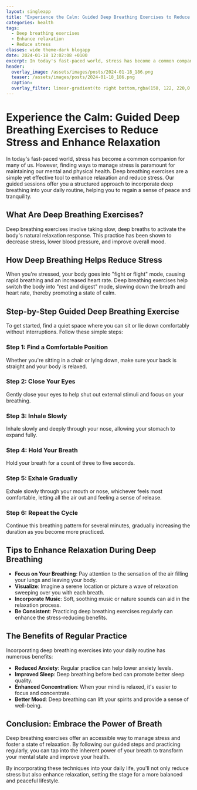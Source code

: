 ```yaml
---
layout: singleapp
title: "Experience the Calm: Guided Deep Breathing Exercises to Reduce Stress and Enhance Relaxation"
categories: health
tags:
  - Deep breathing exercises
  - Enhance relaxation
  - Reduce stress
classes: wide theme-dark blogapp
date: 2024-01-18 12:02:08 +0100
excerpt: In today's fast-paced world, stress has become a common companion for many of us.
header:
  overlay_image: /assets/images/posts/2024-01-18_186.png
  teaser: /assets/images/posts/2024-01-18_186.png
  caption: 
  overlay_filter: linear-gradient(to right bottom,rgba(150, 122, 220,0.8), rgba(255,245,208,0.5))
---
```

# Experience the Calm: Guided Deep Breathing Exercises to Reduce Stress and Enhance Relaxation

In today's fast-paced world, stress has become a common companion for many of us. However, finding ways to manage stress is paramount for maintaining our mental and physical health. Deep breathing exercises are a simple yet effective tool to enhance relaxation and reduce stress. Our guided sessions offer you a structured approach to incorporate deep breathing into your daily routine, helping you to regain a sense of peace and tranquility.

## What Are Deep Breathing Exercises?

Deep breathing exercises involve taking slow, deep breaths to activate the body's natural relaxation response. This practice has been shown to decrease stress, lower blood pressure, and improve overall mood.

## How Deep Breathing Helps Reduce Stress

When you're stressed, your body goes into "fight or flight" mode, causing rapid breathing and an increased heart rate. Deep breathing exercises help switch the body into "rest and digest" mode, slowing down the breath and heart rate, thereby promoting a state of calm.

## Step-by-Step Guided Deep Breathing Exercise

To get started, find a quiet space where you can sit or lie down comfortably without interruptions. Follow these simple steps:

### Step 1: Find a Comfortable Position
Whether you're sitting in a chair or lying down, make sure your back is straight and your body is relaxed.

### Step 2: Close Your Eyes
Gently close your eyes to help shut out external stimuli and focus on your breathing.

### Step 3: Inhale Slowly
Inhale slowly and deeply through your nose, allowing your stomach to expand fully.

### Step 4: Hold Your Breath
Hold your breath for a count of three to five seconds.

### Step 5: Exhale Gradually
Exhale slowly through your mouth or nose, whichever feels most comfortable, letting all the air out and feeling a sense of release.

### Step 6: Repeat the Cycle
Continue this breathing pattern for several minutes, gradually increasing the duration as you become more practiced.

## Tips to Enhance Relaxation During Deep Breathing

- **Focus on Your Breathing**: Pay attention to the sensation of the air filling your lungs and leaving your body.
- **Visualize**: Imagine a serene location or picture a wave of relaxation sweeping over you with each breath.
- **Incorporate Music**: Soft, soothing music or nature sounds can aid in the relaxation process.
- **Be Consistent**: Practicing deep breathing exercises regularly can enhance the stress-reducing benefits.

## The Benefits of Regular Practice

Incorporating deep breathing exercises into your daily routine has numerous benefits:

- **Reduced Anxiety**: Regular practice can help lower anxiety levels.
- **Improved Sleep**: Deep breathing before bed can promote better sleep quality.
- **Enhanced Concentration**: When your mind is relaxed, it's easier to focus and concentrate.
- **Better Mood**: Deep breathing can lift your spirits and provide a sense of well-being.

## Conclusion: Embrace the Power of Breath

Deep breathing exercises offer an accessible way to manage stress and foster a state of relaxation. By following our guided steps and practicing regularly, you can tap into the inherent power of your breath to transform your mental state and improve your health.

By incorporating these techniques into your daily life, you'll not only reduce stress but also enhance relaxation, setting the stage for a more balanced and peaceful lifestyle.